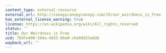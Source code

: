 ```yaml
---
content_type: external-resource
external_url: http://canopycanopycanopy.com/15/our_weirdness_is_free
has_external_license_warning: true
license: https://en.wikipedia.org/wiki/All_rights_reserved
status: ''
title: Our Weirdness is Free
uid: 78dfe400-594a-4835-80a9-c6a08d33addd
wayback_url: ''
---
```

